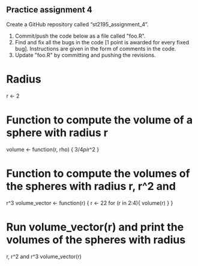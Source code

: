 ## Practice assignment 4
Create a GitHub repository called “st2195_assignment_4”.
1. Commit/push the code below as a file called "foo.R".
2. Find and fix all the bugs in the code [1 point is awarded for every fixed bug].
Instructions are given in the form of comments in the code.
3. Update "foo.R" by committing and pushing the revisions.


# Radius
r <- 2
# Function to compute the volume of a sphere with radius r
volume <- function(r, rho) {
 3/4*pi*r^2
}
# Function to compute the volumes of the spheres with radius r, r^2 and
r^3
volume_vector <- function(r) {
 r <- 22
 for (r in 2:4){
 volume(r)
 }
}
# Run volume_vector(r) and print the volumes of the spheres with radius
r, r^2 and r^3
volume_vector(r)
